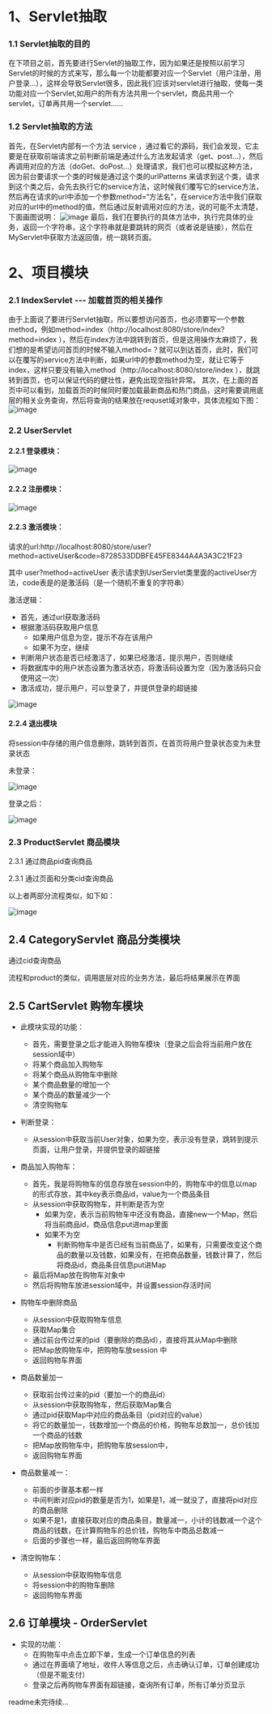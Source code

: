 # 1、Servlet抽取
### 1.1 Servlet抽取的目的

在下项目之前，首先要进行Servlet的抽取工作，因为如果还是按照以前学习Servlet的时候的方式来写，那么每一个功能都要对应一个Servlet（用户注册，用户登录...），这样会导致Servlet很多，因此我们应该对servlet进行抽取，使每一类功能对应一个Servlet,如用户的所有方法共用一个servlet，商品共用一个servlet，订单再共用一个servlet......
### 1.2 Servlet抽取的方法

首先，在Servlet内部有一个方法 service ，通过看它的源码，我们会发现，它主要是在获取前端请求之前判断前端是通过什么方法发起请求（get、post...），然后再调用对应的方法（doGet、doPost...）处理请求，我们也可以模拟这种方法，因为前台要请求一个类的时候是通过这个类的urlPatterns 来请求到这个类，请求到这个类之后，会先去执行它的service方法，这时候我们覆写它的service方法，然后再在请求的url中添加一个参数method=“方法名”，在service方法中我们获取对应的url中的method的值，然后通过反射调用对应的方法，说的可能不太清楚，下面画图说明：
![image](https://github.com/feihhh/store/raw/master/img4readme/servletHandle.png)
最后，我们在要执行的具体方法中，执行完具体的业务，返回一个字符串，这个字符串就是要跳转的网页（或者说是链接），然后在MyServlet中获取方法返回值，统一跳转页面。

# 2、项目模块
### 2.1 IndexServlet    ---  加载首页的相关操作

由于上面说了要进行Servlet抽取，所以要想访问首页，也必须要写一个参数method，例如method=index（http://localhost:8080/store/index?method=index ），然后在index方法中跳转到首页，但是这用操作太麻烦了，我们想的是希望访问首页的时候不输入method=？就可以到达首页，此时，我们可以在覆写的service方法中判断，如果url中的参数method为空，就让它等于index，这样只要没有输入method（http://localhost:8080/store/index ），就跳转到首页，也可以保证代码的健壮性，避免出现空指针异常。
其次，在上面的首页中可以看到，加载首页的时候同时要加载最新商品和热门商品，这时需要调用底层的相关业务查询，然后将查询的结果放在requset域对象中，具体流程如下图：
![image](https://github.com/feihhh/store/raw/master/img4readme/index.png)

### 2.2 UserServlet

#### 2.2.1 登录模块：

![image](https://github.com/feihhh/JavaWeb-/raw/master/img4Readme/login.png)

#### 2.2.2 注册模块：

![image](https://github.com/feihhh/JavaWeb-/raw/master/img4Readme/regist.png)

#### 2.2.3 激活模块：

请求的url:http://localhost:8080/store/user?method=activeUser&code=8728533DDBFE45FE8344A4A3A3C21F23

其中 user?method=activeUser 表示请求到UserServlet类里面的activeUser方法，code表是的是激活码（是一个随机不重复的字符串）

激活逻辑：

- 首先，通过url获取激活码
- 根据激活码获取用户信息
  - 如果用户信息为空，提示不存在该用户
  - 如果不为空，继续
- 判断用户状态是否已经激活了，如果已经激活，提示用户，否则继续
- 将数据库中的用户状态设置为激活状态，将激活码设置为空（因为激活码只会使用这一次）
- 激活成功，提示用户，可以登录了，并提供登录的超链接

![image](https://github.com/feihhh/JavaWeb-/raw/master/img4Readme/active.PNG)

#### 2.2.4 退出模块

将session中存储的用户信息删除，跳转到首页，在首页将用户登录状态变为未登录状态

未登录：

![image](https://github.com/feihhh/JavaWeb-/raw/master/img4Readme/exitStatus.png)

登录之后：

![image](https://github.com/feihhh/JavaWeb-/raw/master/img4Readme/loginStatus.PNG)

### 2.3 ProductServlet  商品模块

2.3.1 通过商品pid查询商品

2.3.1 通过页面和分类cid查询商品

以上者两部分流程类似，如下如：

![image](https://github.com/feihhh/JavaWeb-/raw/master/img4Readme/product.png)

## 2.4 CategoryServlet  商品分类模块

通过cid查询商品

流程和product的类似，调用底层对应的业务方法，最后将结果展示在界面

## 2.5 CartServlet  购物车模块

- 此模块实现的功能：
  - 首先，需要登录之后才能进入购物车模块（登录之后会将当前用户放在session域中）
  - 将某个商品加入购物车
  - 将某个商品从购物车中删除
  - 某个商品数量的增加一个
  - 某个商品的数量减少一个
  - 清空购物车

- 判断登录：
  - 从session中获取当前User对象，如果为空，表示没有登录，跳转到提示页面，让用户登录，并提供登录的超链接
- 商品加入购物车：
  - 首先，我是将购物车的信息存放在session中的，购物车中的信息以map的形式存放，其中key表示商品id，value为一个商品条目
  - 从session中获取购物车，并判断是否为空
    - 如果为空，表示当前购物车中还没有商品，直接new一个Map，然后将当前商品id，商品信息put进map里面
    - 如果不为空
      - 判断购物车中是否已经有当前商品了，如果有，只需要改变这个商品的数量以及钱数，如果没有，在把商品数量，钱数计算了，然后将商品id，商品条目信息put进Map
  - 最后将Map放在购物车对象中
  - 然后将购物车放进session域中，并设置session存活时间
- 购物车中删除商品
  - 从session中获取购物车信息
  - 获取Map集合
  - 通过前台传过来的pid（要删除的商品id），直接将其从Map中删除
  - 把Map放购物车中，把购物车放session 中
  - 返回购物车界面
- 商品数量加一
  - 获取前台传过来的pid（要加一个的商品id）
  - 从session中获取购物车，然后获取Map集合
  - 通过pid获取Map中对应的商品条目（pid对应的value）
  - 将它的数量加一，钱数增加一个商品的价格，购物车总数加一，总价钱加一个商品的钱数
  - 把Map放购物车中，把购物车放session中，
  - 返回购物车界面
- 商品数量减一：
  - 前面的步骤基本都一样
  - 中间判断对应pid的数量是否为1，如果是1，减一就没了，直接将pid对应的商品删除
  - 如果不是1，直接获取对应的商品条目，数量减一，小计的钱数减一个这个商品的钱数，在计算购物车的总价钱，购物车中商品总数减一
  - 后面的步骤也一样，最后返回购物车界面
- 清空购物车：
  - 从session中获取购物车信息
  - 将session中的购物车删除
  - 返回购物车界面

## 2.6 订单模块 - OrderServlet

- 实现的功能：
  - 在购物车中点击立即下单，生成一个订单信息的列表
  - 通过在界面填了地址，收件人等信息之后，点击确认订单，订单创建成功（但是不能支付）
  - 登录之后再购物车界面有超链接，查询所有订单，所有订单分页显示



readme未完待续...